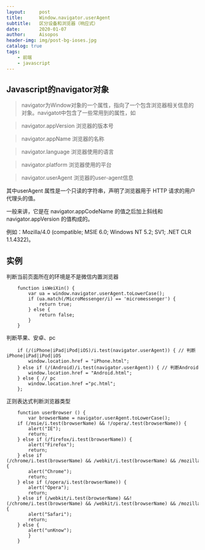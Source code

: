 ```yaml
---
layout:     post
title:      Window.navigator.userAgent
subtitle:   区分设备和浏览器（响应式）
date:       2020-01-07
author:     Aisopos
header-img: img/post-bg-ioses.jpg
catalog: true
tags:
    - 前端
    - javascript
---
```


## Javascript的navigator对象

> navigator为Window对象的一个属性，指向了一个包含浏览器相关信息的对象。navigatot中包含了一些常用到的属性，如

> navigator.appVersion 浏览器的版本号 

> navigator.appName 浏览器的名称 

> navigator.language 浏览器使用的语言 

> navigator.platform 浏览器使用的平台 

> navigator.userAgent 浏览器的user-agent信息

其中userAgent 属性是一个只读的字符串，声明了浏览器用于 HTTP 请求的用户代理头的值。

一般来讲，它是在 navigator.appCodeName 的值之后加上斜线和 navigator.appVersion 的值构成的。

例如：Mozilla/4.0 (compatible; MSIE 6.0; Windows NT 5.2; SV1; .NET CLR 1.1.4322)。

## 实例

判断当前页面所在的环境是不是微信内置浏览器

        function isWeiXin() {
            var ua = window.navigator.userAgent.toLowerCase();
            if (ua.match(/MicroMessenger/i) == 'micromessenger') {
                return true;
            } else {
                return false;
            }
        }

判断苹果、安卓、pc

        if (/(iPhone|iPad|iPod|iOS)/i.test(navigator.userAgent)) { // 判断iPhone|iPad|iPod|iOS
            window.location.href = "iPhone.html";
        } else if (/(Android)/i.test(navigator.userAgent)) { // 判断Android
            window.location.href = "Android.html";
        } else { // pc
            window.location.href ="pc.html";
        };

正则表达式判断浏览器类型

        function userBrowser () { 
            var browserName = navigator.userAgent.toLowerCase();   
        if (/msie/i.test(browserName) && !/opera/.test(browserName)) {   
            alert("IE");
            return;
        } else if (/firefox/i.test(browserName)) {   
            alert("Firefox");
            return;
        } else if (/chrome/i.test(browserName) && /webkit/i.test(browserName) && /mozilla/i.test(browserName)) {   
            alert("Chrome");
            return;
        } else if (/opera/i.test(browserName)) { 
            alert("Opera");
            return;
        } else if (/webkit/i.test(browserName) &&!(/chrome/i.test(browserName) && /webkit/i.test(browserName) && /mozilla/i.test(browserName))) {
            alert("Safari");
            return;
        } else {
            alert("unKnow");
            }
        }
